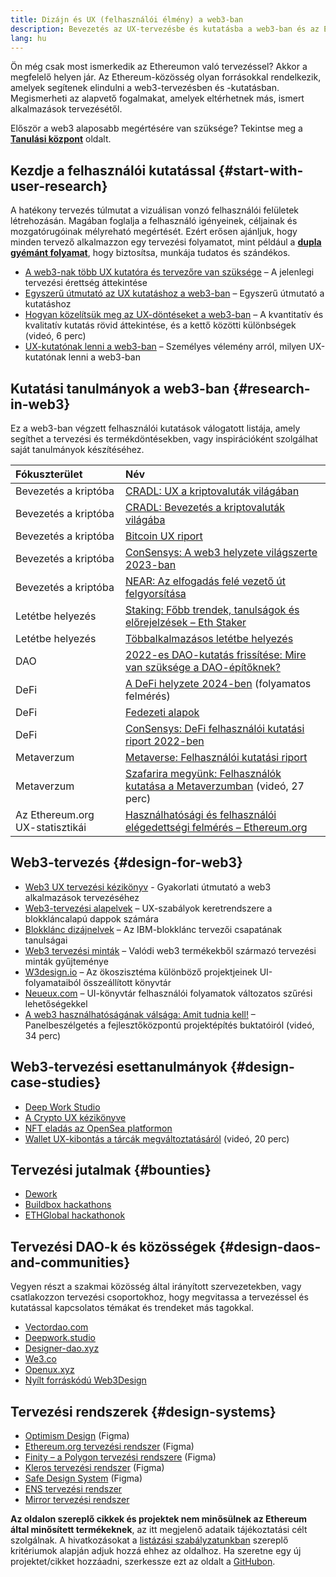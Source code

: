 ```yaml
---
title: Dizájn és UX (felhasználói élmény) a web3-ban
description: Bevezetés az UX-tervezésbe és kutatásba a web3-ban és az Ethereumon
lang: hu
---
```


Ön még csak most ismerkedik az Ethereumon való tervezéssel? Akkor a megfelelő helyen jár. Az Ethereum-közösség olyan forrásokkal rendelkezik, amelyek segítenek elindulni a web3-tervezésben és -kutatásban. Megismerheti az alapvető fogalmakat, amelyek eltérhetnek más, ismert alkalmazások tervezésétől.

Először a web3 alaposabb megértésére van szüksége? Tekintse meg a [**Tanulási központ**](/learn/) oldalt.

## Kezdje a felhasználói kutatással {#start-with-user-research}

A hatékony tervezés túlmutat a vizuálisan vonzó felhasználói felületek létrehozásán. Magában foglalja a felhasználó igényeinek, céljainak és mozgatórugóinak mélyreható megértését. Ezért erősen ajánljuk, hogy minden tervező alkalmazzon egy tervezési folyamatot, mint például a [**dupla gyémánt folyamat**](https://en.wikipedia.org/wiki/Double_Diamond_(design_process_model)), hogy biztosítsa, munkája tudatos és szándékos.

- [A web3-nak több UX kutatóra és tervezőre van szüksége](https://blog.akasha.org/akasha-conversations-9-web3-needs-more-ux-researchers-and-designers) – A jelenlegi tervezési érettség áttekintése
- [Egyszerű útmutató az UX kutatáshoz a web3-ban](https://uxplanet.org/a-complete-guide-to-ux-research-for-web-3-0-products-d6bead20ebb1) – Egyszerű útmutató a kutatáshoz
- [Hogyan közelítsük meg az UX-döntéseket a web3-ban](https://archive.devcon.org/archive/watch/6/data-empathy-how-to-approach-ux-decisions-in-web3/) – A kvantitatív és kvalitatív kutatás rövid áttekintése, és a kettő közötti különbségek (videó, 6 perc)
- [UX-kutatónak lenni a web3-ban](https://medium.com/@georgia.rakusen/what-its-like-being-a-user-researcher-in-web3-6a4bcc096849) – Személyes vélemény arról, milyen UX-kutatónak lenni a web3-ban

## Kutatási tanulmányok a web3-ban {#research-in-web3}

Ez a web3-ban végzett felhasználói kutatások válogatott listája, amely segíthet a tervezési és termékdöntésekben, vagy inspirációként szolgálhat saját tanulmányok készítéséhez.

| Fókuszterület                                                     | Név                                                                                                                                                                                      |
|:----------------------------------------------------------------- |:---------------------------------------------------------------------------------------------------------------------------------------------------------------------------------------- |
| <Badge colorScheme="green">Bevezetés a kriptóba</Badge>           | [CRADL: UX a kriptovaluták világában](https://docs.google.com/presentation/d/1s2OPSH5sMJzxRYaJSSRTe8W2iIoZx0PseIV-WeZWD1s/edit?usp=sharing)                                              |
| <Badge colorScheme="green">Bevezetés a kriptóba</Badge>           | [CRADL: Bevezetés a kriptovaluták világába](https://docs.google.com/presentation/d/1R9nFuzA-R6SxaGCKhoMbE4Vxe0JxQSTiHXind3LVq_w/edit?usp=sharing)                                        |
| <Badge colorScheme="green">Bevezetés a kriptóba</Badge>           | [Bitcoin UX riport](https://github.com/patestevao/BitcoinUX-report/blob/master/report.md)                                                                                                |
| <Badge colorScheme="green">Bevezetés a kriptóba</Badge>           | [ConSensys: A web3 helyzete világszerte 2023-ban](https://consensys.io/insight-report/web3-and-crypto-global-survey-2023)                                                                |
| <Badge colorScheme="green">Bevezetés a kriptóba</Badge>           | [NEAR: Az elfogadás felé vezető út felgyorsítása](https://drive.google.com/file/d/1VuaQP4QSaQxR5ddQKTMGI0b0rWdP7uGn/view)                                                                |
| <Badge colorScheme="purple">Letétbe helyezés</Badge>              | [Staking: Főbb trendek, tanulságok és előrejelzések – Eth Staker](https://lookerstudio.google.com/u/0/reporting/cafcee00-e1af-4148-bae8-442a88ac75fa/page/p_ja2srdhh2c?s=hmbTWDh9hJo)    |
| <Badge colorScheme="purple">Letétbe helyezés</Badge>              | [Többalkalmazásos letétbe helyezés](https://github.com/threshold-network/UX-User-Research/blob/main/Multi-App%20Staking%20(MAS)/iterative-user-study/MAS%20Iterative%20User%20Study.pdf) |
| <Badge colorScheme="red">DAO</Badge>                              | [2022-es DAO-kutatás frissítése: Mire van szüksége a DAO-építőknek?](https://blog.aragon.org/2022-dao-research-update/)                                                                  |
| <Badge colorScheme="pink">DeFi</Badge>                            | [A DeFi helyzete 2024-ben](https://stateofdefi.org/) (folyamatos felmérés)                                                                                                               |
| <Badge colorScheme="pink">DeFi</Badge>                            | [Fedezeti alapok](https://github.com/threshold-network/UX-User-Research/tree/main/Keep%20Coverage%20Pool)                                                                                |
| <Badge colorScheme="pink">DeFi</Badge>                            | [ConSensys: DeFi felhasználói kutatási riport 2022-ben](https://cdn2.hubspot.net/hubfs/4795067/ConsenSys%20Codefi-Defi%20User%20ResearchReport.pdf)                                      |
| <Badge colorScheme="gray">Metaverzum</Badge>                      | [Metaverse: Felhasználói kutatási riport](https://www.politico.com/f/?id=00000187-7685-d820-a7e7-7e85d1420000)                                                                           |
| <Badge colorScheme="gray">Metaverzum</Badge>                      | [Szafarira megyünk: Felhasználók kutatása a Metaverzumban](https://archive.devcon.org/archive/watch/6/going-on-safari-researching-users-in-the-metaverse/?tab=YouTube) (videó, 27 perc)  |
| <Badge colorScheme="blue">Az Ethereum.org UX-statisztikái</Badge> | [Használhatósági és felhasználói elégedettségi felmérés – Ethereum.org](https://lookerstudio.google.com/reporting/0a189a7c-a890-40db-a5c6-009db52c81c9)                                  |

## Web3-tervezés {#design-for-web3}

- [Web3 UX tervezési kézikönyv](https://web3ux.design/) - Gyakorlati útmutató a web3 alkalmazások tervezéséhez
- [Web3-tervezési alapelvek](https://medium.com/@lyricalpolymath/web3-design-principles-f21db2f240c1) – UX-szabályok keretrendszere a blokkláncalapú dappok számára
- [Blokklánc dizájnelvek](https://medium.com/design-ibm/blockchain-design-principles-599c5c067b6e) – Az IBM-blokklánc tervezői csapatának tanulságai
- [Web3 tervezési minták](https://www.web3designpatterns.io/) – Valódi web3 termékekből származó tervezési minták gyűjteménye
- [W3design.io](https://w3design.io/) – Az ökoszisztéma különböző projektjeinek UI-folyamataiból összeállított könyvtár
- [Neueux.com](https://neueux.com/apps) – UI-könyvtár felhasználói folyamatok változatos szűrési lehetőségekkel
- [A web3 használhatóságának válsága: Amit tudnia kell!](https://www.youtube.com/watch?v=oBSXT_6YDzg) – Panelbeszélgetés a fejlesztőközpontú projektépítés buktatóiról (videó, 34 perc)

## Web3-tervezési esettanulmányok {#design-case-studies}

- [Deep Work Studio](https://deepwork.studio/case-studies/)
- [A Crypto UX kézikönyve](https://www.cryptouxhandbook.com/)
- [NFT eladás az OpenSea platformon](https://builtformars.com/case-studies/opensea)
- [Wallet UX-kibontás a tárcák megváltoztatásáról](https://www.youtube.com/watch?v=oTpuxYj8JWI&ab_channel=ETHDenver) (videó, 20 perc)

## Tervezési jutalmak {#bounties}

- [Dework](https://app.dework.xyz/bounties)
- [Buildbox hackathons](https://app.buidlbox.io/)
- [ETHGlobal hackathonok](https://ethglobal.com/)

## Tervezési DAO-k és közösségek {#design-daos-and-communities}

Vegyen részt a szakmai közösség által irányított szervezetekben, vagy csatlakozzon tervezési csoportokhoz, hogy megvitassa a tervezéssel és kutatással kapcsolatos témákat és trendeket más tagokkal.

- [Vectordao.com](https://vectordao.com/)
- [Deepwork.studio](https://www.deepwork.studio/)
- [Designer-dao.xyz](https://www.designer-dao.xyz/)
- [We3.co](https://we3.co/)
- [Openux.xyz](https://openux.xyz/)
- [Nyílt forráskódú Web3Design](https://www.web3designers.org/)

## Tervezési rendszerek {#design-systems}

- [Optimism Design](https://www.figma.com/@optimism) (Figma)
- [Ethereum.org tervezési rendszer](https://www.figma.com/@ethdotorg) (Figma)
- [Finity – a Polygon tervezési rendszere](https://www.figma.com/community/file/1073921725197233598/finity-design-system) (Figma)
- [Kleros tervezési rendszer](https://www.figma.com/community/file/999852250110186964/kleros-design-system) (Figma)
- [Safe Design System](https://www.figma.com/community/file/1337417127407098506/safe-design-system) (Figma)
- [ENS tervezési rendszer](https://thorin.ens.domains/)
- [Mirror tervezési rendszer](https://degen-xyz.vercel.app/)

**Az oldalon szereplő cikkek és projektek nem minősülnek az Ethereum által minősített termékeknek**, az itt megjelenő adataik tájékoztatási célt szolgálnak. A hivatkozásokat a [listázási szabályzatunkban](/contributing/design/adding-design-resources) szereplő kritériumok alapján adjuk hozzá ehhez az oldalhoz. Ha szeretne egy új projektet/cikket hozzáadni, szerkessze ezt az oldalt a [GitHubon](https://github.com/ethereum/ethereum-org-website/blob/dev/public/content/developers/docs/design-and-ux/index.md).
